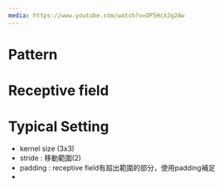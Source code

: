 ```yaml
---
media: https://www.youtube.com/watch?v=OP5HcXJg2Aw
---
```

# Pattern

# Receptive field

# Typical Setting 

- kernel size (3x3)
- stride : 移動範圍(2)
- padding : receptive field有超出範圍的部分，使用padding補足
- 